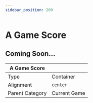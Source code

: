```yaml
---
sidebar_position: 200
---
```

    
# A Game Score

## Coming Soon...

|     A Game Score  ||
| -------- | ------- |
| Type  |  Container | Visibility | Image | Text  |
| Alignment |  `center`     |
| Parent Category    | Current Game    |
